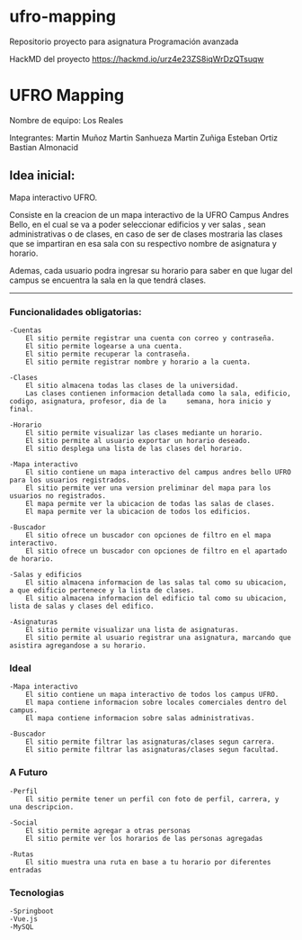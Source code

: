 # ufro-mapping
Repositorio proyecto para asignatura Programación avanzada

HackMD del proyecto
https://hackmd.io/urz4e23ZS8iqWrDzQTsuqw

# UFRO Mapping

Nombre de equipo: Los Reales

Integrantes: 
Martin Muñoz 
Martin Sanhueza
Martin Zuñiga
Esteban Ortiz
Bastian Almonacid

## Idea inicial: 
Mapa interactivo UFRO.

Consiste en la creacion de un mapa interactivo de la UFRO Campus Andres Bello, en el cual se va a poder seleccionar edificios y ver salas , sean administrativas o de clases, en caso de ser de clases mostraria las clases que se impartiran en esa sala con su respectivo nombre de asignatura y horario.

Ademas, cada usuario podra ingresar su horario para saber en que lugar del campus se encuentra la sala en la que tendrá clases.
___

### Funcionalidades obligatorias:

    -Cuentas
        El sitio permite registrar una cuenta con correo y contraseña.
        El sitio permite logearse a una cuenta.
        El sitio permite recuperar la contraseña.
        El sitio permite registrar nombre y horario a la cuenta.

    -Clases
        El sitio almacena todas las clases de la universidad.
        Las clases contienen informacion detallada como la sala, edificio, codigo, asignatura, profesor, dia de la     semana, hora inicio y final.
    
    -Horario
        El sitio permite visualizar las clases mediante un horario.
        El sitio permite al usuario exportar un horario deseado.
        El sitio desplega una lista de las clases del horario.

    -Mapa interactivo
        El sitio contiene un mapa interactivo del campus andres bello UFRO para los usuarios registrados.
        El sitio permite ver una version preliminar del mapa para los usuarios no registrados.
        El mapa permite ver la ubicacion de todas las salas de clases.
        El mapa permite ver la ubicacion de todos los edificios.
        
    -Buscador
        El sitio ofrece un buscador con opciones de filtro en el mapa interactivo.
        El sitio ofrece un buscador con opciones de filtro en el apartado de horario.
        
    -Salas y edificios
        El sitio almacena informacion de las salas tal como su ubicacion, a que edificio pertenece y la lista de clases.
        El sitio almacena informacion del edificio tal como su ubicacion, lista de salas y clases del edifico.
        
    -Asignaturas
        El sitio permite visualizar una lista de asignaturas.
        El sitio permite al usuario registrar una asignatura, marcando que asistira agregandose a su horario.
        
### Ideal
    
    -Mapa interactivo
        El sitio contiene un mapa interactivo de todos los campus UFRO.
        El mapa contiene informacion sobre locales comerciales dentro del campus.
        El mapa contiene informacion sobre salas administrativas.
        
    -Buscador
        El sitio permite filtrar las asignaturas/clases segun carrera.
        El sitio permite filtrar las asignaturas/clases segun facultad.
        
    
    
        
### A Futuro
    
    -Perfil
        El sitio permite tener un perfil con foto de perfil, carrera, y una descripcion.

    -Social
        El sitio permite agregar a otras personas
        El sitio permite ver los horarios de las personas agregadas
    
    -Rutas
        El sitio muestra una ruta en base a tu horario por diferentes entradas
    
    
### Tecnologias
    -Springboot
    -Vue.js 
    -MySQL    
